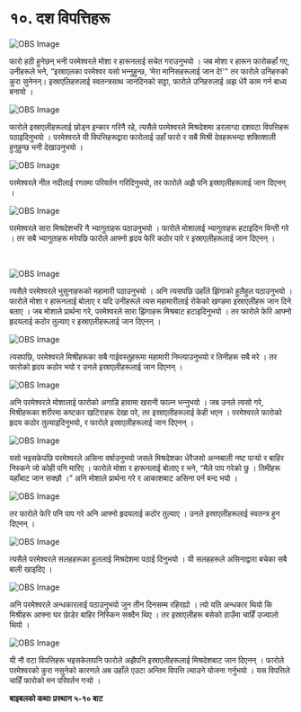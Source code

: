 # १०. दश विपत्तिहरू

![OBS Image](https://cdn.door43.org/obs/jpg/360px/obs-en-10-01.jpg)

फारो हठी हुनेछन् भनी परमेश्‍वरले मोशा र हारूनलाई सचेत गराउनुभयो । जब मोशा र हारून फारोकहाँ गए, उनीहरूले भने, “इस्राएलका परमेश्‍वर यसो भन्‍नुहुन्छ, ‘मेरा मानिसहरूलाई जान दे!'" तर फारोले उनिहरुको कुरा सुनेनन्। इस्राएलिहरुलाई स्‍वतन्‍त्रसाथ जानदिनको सट्टा, फारोले उनिहरुलाई अझ धेरै काम गर्न बाध्य बनायो ।

![OBS Image](https://cdn.door43.org/obs/jpg/360px/obs-en-10-02.jpg)

फारोले इस्राएलीहरूलाई छोड्न इन्कार गरिनै रहे, त्यसैले परमेश्‍वरले मिश्रदेशमा डरलाग्दा दशवटा विपत्तिहरू पठाइदिनुभयो । परमेश्‍वरले यी विपत्तिहरूद्वारा फारोलाई उहाँ फारो र सबै मिश्री देवहरूभन्दा शक्तिशाली हुनुहुन्छ भनी देखाउनुभयो ।

![OBS Image](https://cdn.door43.org/obs/jpg/360px/obs-en-10-03.jpg)

परमेश्‍वरले नील नदीलाई रगतमा परिवर्तन गरिदिनुभयो, तर फारोले अझै पनि इस्राएलीहरूलाई जान दिएनन् ।

![OBS Image](https://cdn.door43.org/obs/jpg/360px/obs-en-10-04.jpg)

परमेश्‍वरले सारा मिश्रदेशभरि नै भ्यागुताहरू पठाउनुभयो । फारोले मोशालाई भ्यागुताहरू हटाइदिन विन्ती गरे । तर सबै भ्यागुताहरू मरेपछि फारोले आफ्नो हृदय फेरि कठोर पारे र इस्राएलीहरूलाई जान दिएनन् ।

​

![OBS Image](https://cdn.door43.org/obs/jpg/360px/obs-en-10-05.jpg)

त्यसैले परमेश्‍वरले भुसुनाहरूको महामारी पठाउनुभयो । अनि त्यसपछि उहाँले झिंगाको हुलैहुल पठाउनुभयो । फारोले मोशा र हारूनलाई बोलाए र यदि उनीहरूले त्यस महामारीलाई रोकेको खण्डमा इस्राएलीहरू जान दिने बताए । जब मोशाले प्रार्थना गरे, परमेश्‍वरले सारा झिंगाहरू मिश्रबाट हटाइदिनुभयो । तर फारोले फेरि आफ्नो हृदयलाई कठोर तुल्याए र इस्राएलीहरूलाई जान दिएनन् ।

![OBS Image](https://cdn.door43.org/obs/jpg/360px/obs-en-10-06.jpg)

त्यसपछि, परमेश्‍वरले मिश्रीहरूका सबै गाईवस्तुहरूमा महामारी निम्त्याउनुभयो र तिनीहरू सबै मरे । तर फारोको हृदय कठोर भयो र उनले इस्राएलीहरूलाई जान दिएनन् ।

![OBS Image](https://cdn.door43.org/obs/jpg/360px/obs-en-10-07.jpg)

अनि परमेश्‍वरले मोशालाई फारोको अगाडि हावामा खरानी फाल्न भन्‍नुभयो । जब उनले त्यसो गरे, मिश्रीहरूका शरीरमा कष्टकर खटिराहरू देखा परे, तर इस्राएलीहरूलाई केही भएन । परमेश्‍वरले फारोको हृदय कठोर तुल्याइदिनुभयो, र फारोले इस्राएलीहरूलाई जान दिएनन् ।

![OBS Image](https://cdn.door43.org/obs/jpg/360px/obs-en-10-08.jpg)

यसो भइसकेपछि परमेश्‍वरले असिना वर्षाउनुभयो जसले मिश्रदेशका धेरैजसो अन्‍नबाली नष्ट पार्‍यो र बाहिर निस्कने जो कोही पनि मारिए । फारोले मोशा र हारूनलाई बोलाए र भने, “मैले पाप गरेको छु । तिमीहरू यहाँबाट जान सक्छौ ।” अनि मोशाले प्रार्थना गरे र आकाशबाट असिना पर्न बन्द भयो ।

![OBS Image](https://cdn.door43.org/obs/jpg/360px/obs-en-10-09.jpg)

तर फारोले फेरि पनि पाप गरे अनि आफ्नो हृदयलाई कठोर तुल्याए । उनले इस्राएलीहरूलाई स्वतन्‍त्र हुन दिएनन् ।

![OBS Image](https://cdn.door43.org/obs/jpg/360px/obs-en-10-10.jpg)

त्यसैले परमेश्‍वरले सलहहरूका हुललाई मिश्रदेशमा पठाई दिनुभयो । यी सलहहरूले असिनाद्वारा बचेका सबै बाली खाइदिए ।

![OBS Image](https://cdn.door43.org/obs/jpg/360px/obs-en-10-11.jpg)

अनि परमेश्‍वरले अन्धकारलाई पठाउनुभयो जुन तीन दिनसम्म रहिरह्यो । त्यो यति अन्धकार थियो कि मिश्रीहरू आफ्ना घर छाेडेर बाहिर निस्किन सक्दैन थिए । तर इस्राएलीहरू बसेको ठाउँमा चाहिँ उज्यालो थियो ।

![OBS Image](https://cdn.door43.org/obs/jpg/360px/obs-en-10-12.jpg)

यी नौ वटा विपत्तिहरू भइसकेतापनि फारोले अझैपनि इस्राएलीहरूलाई मिश्रदेशबाट जान दिएनन् । फारोले परमेश्‍वरको कुरा नसुनेको कारणले अब उहाँले एउटा अन्तिम विपत्ति ल्याउने योजना गर्नुभयो । यस विपत्तिले चाहिँ फारोको मन परिवर्तन गर्‍यो ।

__बाइबलको कथाः प्रस्थान ५-१० बाट__
